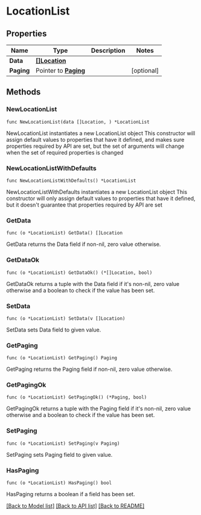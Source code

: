 # LocationList

## Properties

Name | Type | Description | Notes
------------ | ------------- | ------------- | -------------
**Data** | [**[]Location**](Location.md) |  | 
**Paging** | Pointer to [**Paging**](Paging.md) |  | [optional] 

## Methods

### NewLocationList

`func NewLocationList(data []Location, ) *LocationList`

NewLocationList instantiates a new LocationList object
This constructor will assign default values to properties that have it defined,
and makes sure properties required by API are set, but the set of arguments
will change when the set of required properties is changed

### NewLocationListWithDefaults

`func NewLocationListWithDefaults() *LocationList`

NewLocationListWithDefaults instantiates a new LocationList object
This constructor will only assign default values to properties that have it defined,
but it doesn't guarantee that properties required by API are set

### GetData

`func (o *LocationList) GetData() []Location`

GetData returns the Data field if non-nil, zero value otherwise.

### GetDataOk

`func (o *LocationList) GetDataOk() (*[]Location, bool)`

GetDataOk returns a tuple with the Data field if it's non-nil, zero value otherwise
and a boolean to check if the value has been set.

### SetData

`func (o *LocationList) SetData(v []Location)`

SetData sets Data field to given value.


### GetPaging

`func (o *LocationList) GetPaging() Paging`

GetPaging returns the Paging field if non-nil, zero value otherwise.

### GetPagingOk

`func (o *LocationList) GetPagingOk() (*Paging, bool)`

GetPagingOk returns a tuple with the Paging field if it's non-nil, zero value otherwise
and a boolean to check if the value has been set.

### SetPaging

`func (o *LocationList) SetPaging(v Paging)`

SetPaging sets Paging field to given value.

### HasPaging

`func (o *LocationList) HasPaging() bool`

HasPaging returns a boolean if a field has been set.


[[Back to Model list]](../README.md#documentation-for-models) [[Back to API list]](../README.md#documentation-for-api-endpoints) [[Back to README]](../README.md)


